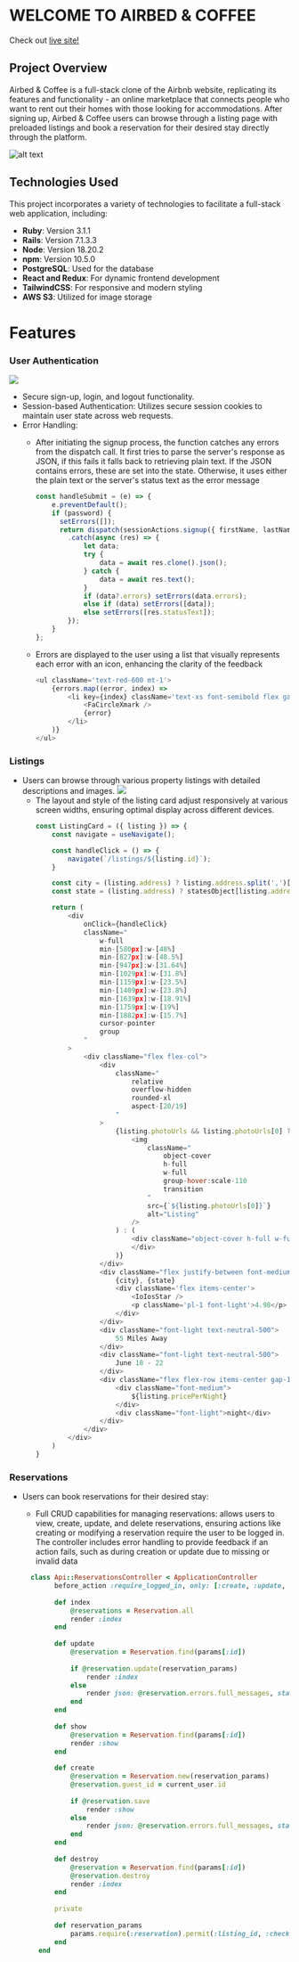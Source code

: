 # WELCOME TO AIRBED & COFFEE

Check out [live site!](https://airbed-n-coffee.onrender.com/)

## Project Overview
Airbed & Coffee is a full-stack clone of the Airbnb website, replicating its features and functionality - an online marketplace that connects people who want to rent out their homes with those looking for accommodations. After signing up, Airbed & Coffee users can browse through a listing page with preloaded listings and book a reservation for their desired stay directly through the platform.

![alt text](https://github.com/edison4354/airbed-n-coffee/blob/main/public/homepage.png?raw=true)

## Technologies Used
This project incorporates a variety of technologies to facilitate a full-stack web application, including:

- **Ruby**: Version 3.1.1
- **Rails**: Version 7.1.3.3
- **Node**: Version 18.20.2
- **npm**: Version 10.5.0
- **PostgreSQL**: Used for the database
- **React and Redux**: For dynamic frontend development
- **TailwindCSS**: For responsive and modern styling
- **AWS S3**: Utilized for image storage

# Features

### User Authentication
![](https://github.com/edison4354/airbed-n-coffee/blob/main/public/sample.gif)
- Secure sign-up, login, and logout functionality.
- Session-based Authentication: Utilizes secure session cookies to maintain user state across web requests.
- Error Handling:
  - After initiating the signup process, the function catches any errors from the dispatch call. It first tries to parse the server's response as JSON, if this fails it falls back to retrieving plain text. If the JSON contains errors, these are set into the state. Otherwise, it uses either the plain text or the server's status text as the error message
 
    ```javascript
    const handleSubmit = (e) => {
        e.preventDefault();
        if (password) {
          setErrors([]);
          return dispatch(sessionActions.signup({ firstName, lastName, email, password }))
            .catch(async (res) => {
                let data;
                try {
                    data = await res.clone().json();
                } catch {
                    data = await res.text();
                }
                if (data?.errors) setErrors(data.errors);
                else if (data) setErrors([data]);
                else setErrors([res.statusText]);
            });
        }
    };
    ```
  - Errors are displayed to the user using a list that visually represents each error with an icon, enhancing the clarity of the feedback
    ```javascript
    <ul className='text-red-600 mt-1'>
        {errors.map((error, index) => 
            <li key={index} className='text-xs font-semibold flex gap-2 items-center'>
                <FaCircleXmark /> 
                {error}
            </li>
        )}
    </ul>
    ```
### Listings
- Users can browse through various property listings with detailed descriptions and images.
![](https://github.com/edison4354/airbed-n-coffee/blob/main/public/listing_responsive.gif)
    - The layout and style of the listing card adjust responsively at various screen widths, ensuring optimal display across different devices.
        ```javascript
        const ListingCard = ({ listing }) => {
            const navigate = useNavigate();

            const handleClick = () => {
                navigate(`/listings/${listing.id}`);
            }

            const city = (listing.address) ? listing.address.split(',')[1] : '';
            const state = (listing.address) ? statesObject[listing.address.split(',')[2].trim().slice(0, 2)] : '';

            return (
                <div 
                    onClick={handleClick}
                    className="
                        w-full 
                        min-[580px]:w-[48%] 
                        min-[827px]:w-[48.5%] 
                        min-[947px]:w-[31.64%] 
                        min-[1029px]:w-[31.8%] 
                        min-[1159px]:w-[23.5%] 
                        min-[1409px]:w-[23.8%] 
                        min-[1639px]:w-[18.91%] 
                        min-[1759px]:w-[19%] 
                        min-[1882px]:w-[15.7%] 
                        cursor-pointer 
                        group
                    "
                >
                    <div className="flex flex-col">
                        <div 
                            className="
                                relative
                                overflow-hidden
                                rounded-xl
                                aspect-[20/19]
                            "
                        >
                            {listing.photoUrls && listing.photoUrls[0] ? (
                                <img
                                    className="
                                        object-cover 
                                        h-full
                                        w-full
                                        group-hover:scale-110
                                        transition
                                    "
                                    src={`${listing.photoUrls[0]}`}
                                    alt="Listing"
                                />
                            ) : (
                                <div className="object-cover h-full w-full bg-gray-200">
                                </div>
                            )}
                        </div>
                        <div className="flex justify-between font-medium pt-2">
                            {city}, {state}
                            <div className='flex items-center'>
                                <IoIosStar /> 
                                <p className='pl-1 font-light'>4.98</p>
                            </div>
                        </div>
                        <div className="font-light text-neutral-500">
                            55 Miles Away
                        </div>
                        <div className="font-light text-neutral-500">
                            June 18 - 22
                        </div>
                        <div className="flex flex-row items-center gap-1">
                            <div className="font-medium">
                                ${listing.pricePerNight}
                            </div>
                            <div className="font-light">night</div>
                        </div>
                    </div>
                </div>
            )
        }
        ```
  
### Reservations
- Users can book reservations for their desired stay:
  - Full CRUD capabilities for managing reservations: allows users to view, create, update, and delete reservations, ensuring actions like creating or modifying a reservation require the user to be logged in. The controller includes error handling to provide feedback if an action fails, such as during creation or update due to missing or invalid data
 
  ```ruby
    class Api::ReservationsController < ApplicationController
          before_action :require_logged_in, only: [:create, :update, :destroy]
      
          def index
              @reservations = Reservation.all
              render :index
          end
      
          def update
              @reservation = Reservation.find(params[:id])
      
              if @reservation.update(reservation_params)
                  render :index
              else
                  render json: @reservation.errors.full_messages, status: 422
              end
          end
      
          def show
              @reservation = Reservation.find(params[:id])
              render :show
          end
      
          def create
              @reservation = Reservation.new(reservation_params)
              @reservation.guest_id = current_user.id
      
              if @reservation.save
                  render :show
              else
                  render json: @reservation.errors.full_messages, status: 422
              end
          end
      
          def destroy
              @reservation = Reservation.find(params[:id])
              @reservation.destroy
              render :index
          end
      
          private
      
          def reservation_params
              params.require(:reservation).permit(:listing_id, :check_in, :check_out, :num_guests)
          end
      end
    ```

